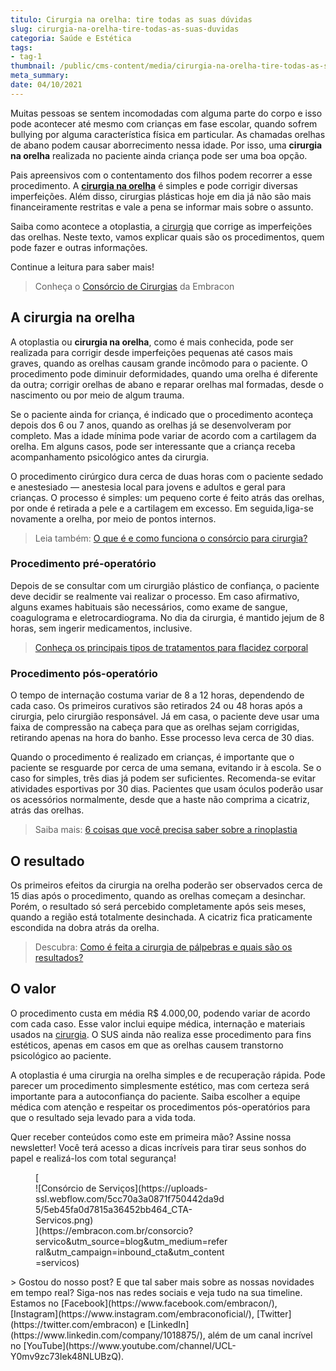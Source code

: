```yaml
---
titulo: Cirurgia na orelha: tire todas as suas dúvidas
slug: cirurgia-na-orelha-tire-todas-as-suas-duvidas
categoria: Saúde e Estética
tags:
- tag-1
thumbnail: /public/cms-content/media/cirurgia-na-orelha-tire-todas-as-suas-duvidas.jpg
meta_summary: 
date: 04/10/2021
---
```

Muitas pessoas se sentem incomodadas com alguma parte do corpo e isso pode acontecer até mesmo com crianças em fase escolar, quando sofrem bullying por alguma característica física em particular. As chamadas orelhas de abano podem causar aborrecimento nessa idade. Por isso, uma **cirurgia na orelha** realizada no paciente ainda criança pode ser uma boa opção.

Pais apreensivos com o contentamento dos filhos podem recorrer a esse procedimento. A [**cirurgia na orelha**](https://www.embracon.com.br/blog/como-escolher-um-consorcio-de-cirurgia-plastica-em-6-passos) é simples e pode corrigir diversas imperfeições. Além disso, cirurgias plásticas hoje em dia já não são mais financeiramente restritas e vale a pena se informar mais sobre o assunto.

Saiba como acontece a otoplastia, a [cirurgia](https://www.embracon.com.br/blog/como-escolher-um-consorcio-de-cirurgia-plastica-em-6-passos) que corrige as imperfeições das orelhas. Neste texto, vamos explicar quais são os procedimentos, quem pode fazer e outras informações.

Continue a leitura para saber mais!

> Conheça o [Consórcio de Cirurgias](https://www.embracon.com.br/blog/5-duvidas-sobre-o-consorcio-de-cirurgia) da Embracon

A cirurgia na orelha
--------------------

A otoplastia ou **cirurgia na orelha**, como é mais conhecida, pode ser realizada para corrigir desde imperfeições pequenas até casos mais graves, quando as orelhas causam grande incômodo para o paciente. O procedimento pode diminuir deformidades, quando uma orelha é diferente da outra; corrigir orelhas de abano e reparar orelhas mal formadas, desde o nascimento ou por meio de algum trauma.

Se o paciente ainda for criança, é indicado que o procedimento aconteça depois dos 6 ou 7 anos, quando as orelhas já se desenvolveram por completo. Mas a idade mínima pode variar de acordo com a cartilagem da orelha. Em alguns casos, pode ser interessante que a criança receba acompanhamento psicológico antes da cirurgia.

O procedimento cirúrgico dura cerca de duas horas com o paciente sedado e anestesiado — anestesia local para jovens e adultos e geral para crianças. O processo é simples: um pequeno corte é feito atrás das orelhas, por onde é retirada a pele e a cartilagem em excesso. Em seguida,liga-se novamente a orelha, por meio de pontos internos.

> Leia também: [O que é e como funciona o consórcio para cirurgia?](https://www.embracon.com.br/blog/o-que-e-e-como-funciona-o-consorcio-para-cirurgia)

### Procedimento pré-operatório

Depois de se consultar com um cirurgião plástico de confiança, o paciente deve decidir se realmente vai realizar o processo. Em caso afirmativo, alguns exames habituais são necessários, como exame de sangue, coagulograma e eletrocardiograma. No dia da cirurgia, é mantido jejum de 8 horas, sem ingerir medicamentos, inclusive.

> [Conheça os principais tipos de tratamentos para flacidez corporal](https://www.embracon.com.br/blog/saiba-quais-sao-os-principais-tipos-de-tratamentos-para-flacidez-corporal)

### Procedimento pós-operatório

O tempo de internação costuma variar de 8 a 12 horas, dependendo de cada caso. Os primeiros curativos são retirados 24 ou 48 horas após a cirurgia, pelo cirurgião responsável. Já em casa, o paciente deve usar uma faixa de compressão na cabeça para que as orelhas sejam corrigidas, retirando apenas na hora do banho. Esse processo leva cerca de 30 dias.

Quando o procedimento é realizado em crianças, é importante que o paciente se resguarde por cerca de uma semana, evitando ir à escola. Se o caso for simples, três dias já podem ser suficientes. Recomenda-se evitar atividades esportivas por 30 dias. Pacientes que usam óculos poderão usar os acessórios normalmente, desde que a haste não comprima a cicatriz, atrás das orelhas.

> Saiba mais: [6 coisas que você precisa saber sobre a rinoplastia](https://www.embracon.com.br/blog/6-coisas-sobre-a-rinoplastia)

O resultado
-----------

Os primeiros efeitos da cirurgia na orelha poderão ser observados cerca de 15 dias após o procedimento, quando as orelhas começam a desinchar. Porém, o resultado só será percebido completamente após seis meses, quando a região está totalmente desinchada. A cicatriz fica praticamente escondida na dobra atrás da orelha.

> Descubra: [Como é feita a cirurgia de pálpebras e quais são os resultados?](https://www.embracon.com.br/blog/como-e-feita-a-cirurgia-de-palpebras-e-quais-sao-os-resultados)

O valor
-------

O procedimento custa em média R$ 4.000,00, podendo variar de acordo com cada caso. Esse valor inclui equipe médica, internação e materiais usados na [cirurgia](https://www.embracon.com.br/consorcio-servicos). O SUS ainda não realiza esse procedimento para fins estéticos, apenas em casos em que as orelhas causem transtorno psicológico ao paciente.

A otoplastia é uma cirurgia na orelha simples e de recuperação rápida. Pode parecer um procedimento simplesmente estético, mas com certeza será importante para a autoconfiança do paciente. Saiba escolher a equipe médica com atenção e respeitar os procedimentos pós-operatórios para que o resultado seja levado para a vida toda.

Quer receber conteúdos como este em primeira mão? Assine nossa newsletter! Você terá acesso a dicas incríveis para tirar seus sonhos do papel e realizá-los com total segurança!

<figure class="w-richtext-figure-type-image w-richtext-align-center" style="max-width:310px">[<div>![Consórcio de Serviços](https://uploads-ssl.webflow.com/5cc70a3a0871f750442da9d5/5eb45fa0d7815a36452bb464_CTA-Servicos.png)</div>](https://embracon.com.br/consorcio?servico&utm_source=blog&utm_medium=referral&utm_campaign=inbound_cta&utm_content=servicos)</figure>> Gostou do nosso post? E que tal saber mais sobre as nossas novidades em tempo real? Siga-nos nas redes sociais e veja tudo na sua timeline. Estamos no [Facebook](https://www.facebook.com/embracon/), [Instagram](https://www.instagram.com/embraconoficial/), [Twitter](https://twitter.com/embracon) e [LinkedIn](https://www.linkedin.com/company/1018875/), além de um canal incrível no [YouTube](https://www.youtube.com/channel/UCL-Y0mv9zc73Iek48NLUBzQ).
